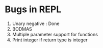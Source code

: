 # Bugs in REPL

1. Unary negative : Done
2. BODMAS
3. Multiple parameter support for functions
4. Print integer if return type is integer